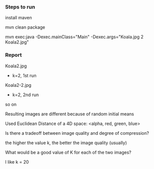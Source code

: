 ### Steps to run

install maven

mvn clean package
 
mvn exec:java -Dexec.mainClass="Main" -Dexec.args="Koala.jpg 2 Koala2.jpg"
 
### Report

Koala2.jpg 
- k=2, 1st run

Koala2-2.jpg 
- k=2, 2nd run

so on

Resulting images are different because of random initial means

Used Euclidean Distance of a 4D space: <alpha, red, green, blue>

Is there a tradeoff between image quality and degree of compression? 

the higher the value k, the better the image quality (usually)

What would be a good value of K for each of the two images?

I like k = 20


